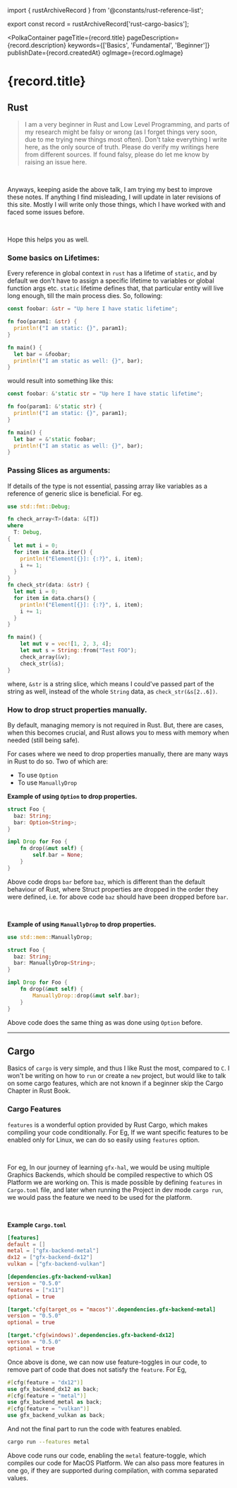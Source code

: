 import { rustArchiveRecord } from '@constants/rust-reference-list';

export const record = rustArchiveRecord['rust-cargo-basics'];

<PolkaContainer
  pageTitle={record.title}
  pageDescription={record.description}
  keywords={['Basics', 'Fundamental', 'Beginner']}
  publishDate={record.createdAt}
  ogImage={record.ogImage}
>

<H1 updatedAt={record.updatedAt}>
  {record.title}
</H1>

## Rust
<Blockquote type="warn">
I am a very beginner in Rust and Low Level Programming, and parts of my research
might be falsy or wrong (as I forget things very soon, due to me trying new things most often).
Don't take everything I write here, as the only source of truth. Please do verify my writings here
from different sources. If found falsy, please do let me know by&nbsp;
<Link target="_blank" href="https://github.com/Shub1427/shub1427.github.io/issues/new/choose">raising an issue here</Link>.
</Blockquote>

<br />

Anyways, keeping aside the above talk, I am trying my best to improve these notes. If anything
I find misleading, I will update in later revisions of this site. Mostly I will write only those
things, which I have worked with and faced some issues before.

<br />

Hope this helps you as well.


### Some basics on Lifetimes:

Every reference in global context in `rust` has a lifetime
of `static`, and by default we don't have to assign a specific
lifetime to variables or global function args etc. `static`
lifetime defines that, that particular entity will live long enough,
till the main process dies. So, following:

```rs
const foobar: &str = "Up here I have static lifetime";

fn foo(param1: &str) {
  println!("I am static: {}", param1);
}

fn main() {
  let bar = &foobar;
  println!("I am static as well: {}", bar);
}
```

would result into something like this:

```rs
const foobar: &'static str = "Up here I have static lifetime";

fn foo(param1: &'static str) {
  println!("I am static: {}", param1);
}

fn main() {
  let bar = &'static foobar;
  println!("I am static as well: {}", bar);
}
```


### Passing Slices as arguments:

If details of the type is not essential, passing array like variables as a reference
of generic slice is beneficial. For eg.

```rs
use std::fmt::Debug;

fn check_array<T>(data: &[T])
where
  T: Debug,
{
  let mut i = 0;
  for item in data.iter() {
    println!("Element[{}]: {:?}", i, item);
    i += 1;
  }
}
fn check_str(data: &str) {
  let mut i = 0;
  for item in data.chars() {
    println!("Element[{}]: {:?}", i, item);
    i += 1;
  }
}

fn main() {
    let mut v = vec![1, 2, 3, 4];
    let mut s = String::from("Test FOO");
    check_array(&v);
    check_str(&s);
}
```

where, `&str` is a string slice, which means I could've passed part of the string as well,
instead of the whole `String` data, as `check_str(&s[2..6])`.


### How to drop struct properties manually.

By default, managing memory is not required in Rust. But, there are cases, when this becomes
crucial, and Rust allows you to mess with memory when needed (still being safe).

For cases where we need to drop properties manually, there are many ways in Rust to do so.
Two of which are:

* To use `Option`
* To use `ManuallyDrop`

__Example of using `Option` to drop properties.__

```rs
struct Foo {
  baz: String;
  bar: Option<String>;
}

impl Drop for Foo {
    fn drop(&mut self) {
        self.bar = None;
    }
}
```

Above code drops `bar` before `baz`, which is different than the default behaviour of Rust,
where Struct properties are dropped in the order they were defined, i.e. for above code `baz`
should have been dropped before `bar`.

<br/>

__Example of using `ManuallyDrop` to drop properties.__

```rs
use std::mem::ManuallyDrop;

struct Foo {
  baz: String;
  bar: ManuallyDrop<String>;
}

impl Drop for Foo {
    fn drop(&mut self) {
        ManuallyDrop::drop(&mut self.bar);
    }
}
```

Above code does the same thing as was done using `Option` before.

***

## Cargo

Basics of `cargo` is very simple, and thus I like Rust the most, compared to `C`.
I won't be writing on how to `run` or create a `new` project, but would like to
talk on some cargo features, which are not known if a beginner skip the Cargo Chapter
in Rust Book.

### Cargo Features

`features` is a wonderful option provided by Rust Cargo, which makes compiling your code
conditionally. For Eg, If we want specific features to be enabled only for Linux, we
can do so easily using `features` option.

<br/>

For eg, In our journey of learning `gfx-hal`, we would be using multiple Graphics Backends,
which should be compiled respective to which OS Platform we are working on. This is made possible
by defining `features` in `Cargo.toml` file, and later when running the Project in dev mode
`cargo run`, we would pass the feature we need to be used for the platform.

<br/>

__Example `Cargo.toml`__

```toml
[features]
default = []
metal = ["gfx-backend-metal"]
dx12 = ["gfx-backend-dx12"]
vulkan = ["gfx-backend-vulkan"]

[dependencies.gfx-backend-vulkan]
version = "0.5.0"
features = ["x11"]
optional = true

[target.'cfg(target_os = "macos")'.dependencies.gfx-backend-metal]
version = "0.5.0"
optional = true

[target.'cfg(windows)'.dependencies.gfx-backend-dx12]
version = "0.5.0"
optional = true
```

Once above is done, we can now use feature-toggles in our code, to remove part of code
that does not satisfy the `feature`. For Eg,

```rs
#[cfg(feature = "dx12")]
use gfx_backend_dx12 as back;
#[cfg(feature = "metal")]
use gfx_backend_metal as back;
#[cfg(feature = "vulkan")]
use gfx_backend_vulkan as back;
```

And not the final part to run the code with features enabled.

```sh
cargo run --features metal
```

Above code runs our code, enabling the `metal` feature-toggle, which compiles our
code for MacOS Platform. We can also pass more features in one go, if they are supported
during compilation, with comma separated values.

</PolkaContainer>
